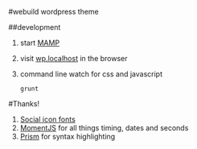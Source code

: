 #webuild wordpress theme

##development

1. start [MAMP](http://www.mamp.info/)
1. visit [wp.localhost](http://wp.localhost/) in the browser
1. command line watch for css and javascript

    ```
    grunt
    ```

#Thanks!

1. [Social icon fonts](http://drinchev.github.io/monosocialiconsfont/)
1. [MomentJS](http://momentjs.com/) for all things timing, dates and seconds
1. [Prism](http://prismjs.com/index.html) for syntax highlighting